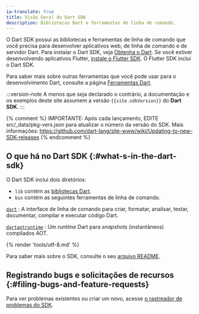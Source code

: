 ```yaml
---
ia-translate: true
title: Visão Geral do Dart SDK
description: Bibliotecas Dart e ferramentas de linha de comando.
---
```


O Dart SDK possui as bibliotecas e ferramentas de linha de comando que você precisa para desenvolver
aplicativos web, de linha de comando e de servidor Dart.
Para instalar o Dart SDK, veja [Obtenha o Dart](/get-dart).
Se você estiver desenvolvendo aplicativos Flutter, [instale o Flutter SDK][flutter].
O Flutter SDK inclui o Dart SDK.

Para saber mais sobre outras ferramentas que você pode usar para o desenvolvimento Dart,
consulte a página [Ferramentas Dart](/tools).

:::version-note
A menos que seja declarado o contrário,
a documentação e os exemplos deste site assumem
a versão `{{site.sdkVersion}}` do **Dart SDK**.
:::

{% comment %}
  IMPORTANTE: Após cada lançamento, EDITE src/_data/pkg-vers.json
  para atualizar o número da versão do SDK.
  Mais informações: https://github.com/dart-lang/site-www/wiki/Updating-to-new-SDK-releases
{% endcomment %}

## O que há no Dart SDK {:#what-s-in-the-dart-sdk}

O Dart SDK inclui dois diretórios:

* `lib` contém as [bibliotecas Dart][].
* `bin` contém as seguintes ferramentas de linha de comando.

[`dart`](/tools/dart-tool)
: A interface de linha de comando para criar, formatar, analisar, testar,
  documentar, compilar e executar código Dart.

[`dartaotruntime`](/tools/dartaotruntime)
: Um *runtime* Dart para *snapshots* (instantâneos) compilados AOT.

{% render 'tools/utf-8.md' %}

Para saber mais sobre o SDK, consulte o seu [arquivo README][readme].

## Registrando bugs e solicitações de recursos {:#filing-bugs-and-feature-requests}

Para ver problemas existentes ou criar um novo,
acesse [o rastreador de problemas do SDK][sdk-issues].

[Bibliotecas Dart]: /libraries
[flutter]: {{site.flutter-docs}}/get-started/install
[readme]: {{site.repo.dart.sdk}}/blob/main/README.dart-sdk
[sdk-issues]: {{site.repo.dart.sdk}}/issues
